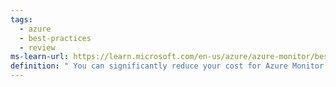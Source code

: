 ```yaml
---
tags:
  - azure
  - best-practices
  - review
ms-learn-url: https://learn.microsoft.com/en-us/azure/azure-monitor/best-practices-cost
definition: " You can significantly reduce your cost for Azure Monitor by understanding your different configuration options and opportunities to reduce the amount of data that it collects."
---
```

